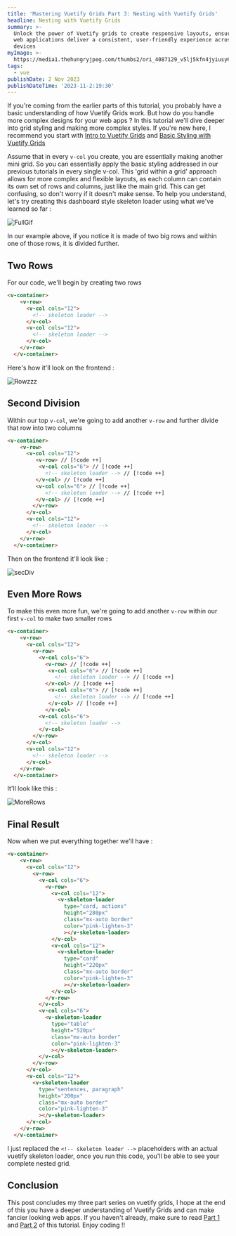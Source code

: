 ```yaml
---
title: 'Mastering Vuetify Grids Part 3: Nesting with Vuetify Grids'
headline: Nesting with Vuetify Grids
summary: >-
  Unlock the power of Vuetify grids to create responsive layouts, ensuring your
  web applications deliver a consistent, user-friendly experience across all
  devices
myImage: >-
  https://media1.thehungryjpeg.com/thumbs2/ori_4087129_v5lj5kfn4jyiusy6vz7p6cywydqltj8z9sb79480_decorative-russian-dolls-matryoshka-dolls-flat-tourist-souvenirs-fro.jpg
tags:
  - vue
publishDate: 2 Nov 2023
publishDateTime: '2023-11-2:19:30'
---
```


If you're coming from the earlier parts of this tutorial, you probably have a basic understanding of how Vuetify Grids work. But how do you handle more complex designs for your web apps ? In this tutorial we'll dive deeper into grid styling and making more complex styles. If you're new here, I recommend you start with [Intro to Vuetify Grids](/blog/quick-look-vuetify-grids) and [Basic Styling with Vuetify Grids](/blog/styling-vuetify-grids)

Assume that in every `v-col` you create, you are essentially making another mini grid. So you can essentially apply the basic styling addressed in our previous tutorials in every single v-col. This 'grid within a grid' approach allows for more complex and flexible layouts, as each column can contain its own set of rows and columns, just like the main grid. This can get confusing, so don't worry if it doesn't make sense. To help you understand, let's try creating this dashboard style skeleton loader using what we've learned so far :

<img src="https://i.imgur.com/tUP4Ne9.gif" alt="FullGif"/>

In our example above, if you notice it is made of two big rows and within one of those rows, it is divided further.

## Two Rows

For our code, we'll begin by creating two rows

```html
<v-container>
    <v-row>
      <v-col cols="12">
        <!-- skeleton loader -->
      </v-col>
      <v-col cols="12">
        <!-- skeleton loader -->
      </v-col>
    </v-row>
  </v-container>
```

Here's how it'll look on the frontend :

<img src="https://res.cloudinary.com/dgdsc8fxf/image/upload/v1735779920/2_ox9gpa.png" alt="Rowzzz"/>

## Second Division

Within our top `v-col`, we're going to add another `v-row` and further divide that row into two columns

```html
<v-container>
    <v-row>
      <v-col cols="12">
         <v-row> // [!code ++]
          <v-col cols="6"> // [!code ++]
            <!-- skeleton loader --> // [!code ++]
         </v-col> // [!code ++]
         <v-col cols="6"> // [!code ++]
            <!-- skeleton loader --> // [!code ++]
         </v-col> // [!code ++]
        </v-row>
      </v-col>
      <v-col cols="12"> 
        <!-- skeleton loader -->
      </v-col>
    </v-row>
  </v-container>
```

Then on the frontend it'll look like :

<img src="https://res.cloudinary.com/dgdsc8fxf/image/upload/v1735779920/3_mit1cf.png" alt="secDiv"/>

## Even More Rows

To make this even more fun, we're going to add another `v-row` within our first `v-col` to make two smaller rows


```html
<v-container>
    <v-row>
      <v-col cols="12">
        <v-row>
          <v-col cols="6">
            <v-row> // [!code ++]
             <v-col cols="6"> // [!code ++]
               <!-- skeleton loader --> // [!code ++]
            </v-col> // [!code ++]
             <v-col cols="6"> // [!code ++]
               <!-- skeleton loader --> // [!code ++]
             </v-col> // [!code ++]
            </v-col>
          <v-col cols="6">
            <!-- skeleton loader -->
          </v-col>
        </v-row>
      </v-col>
      <v-col cols="12">
        <!-- skeleton loader -->
      </v-col>
    </v-row>
  </v-container>
```

It'll look like this : 

<img src="https://res.cloudinary.com/dgdsc8fxf/image/upload/v1735779920/4_zcytqd.png" alt="MoreRows" />

## Final Result

Now when we put everything together we'll have :

```html
<v-container>
    <v-row>
      <v-col cols="12">
        <v-row>
          <v-col cols="6">
            <v-row>
              <v-col cols="12">
                <v-skeleton-loader 
                  type="card, actions" 
                  height="280px" 
                  class="mx-auto border"
                  color="pink-lighten-3"
                  ></v-skeleton-loader>
              </v-col>
              <v-col cols="12">
                <v-skeleton-loader 
                  type="card" 
                  height="220px" 
                  class="mx-auto border"
                  color="pink-lighten-3"
                  ></v-skeleton-loader>
              </v-col>
            </v-row>
          </v-col>
          <v-col cols="6">
            <v-skeleton-loader 
              type="table" 
              height="520px" 
              class="mx-auto border"
              color="pink-lighten-3"
              ></v-skeleton-loader>
          </v-col>
        </v-row>
      </v-col>
      <v-col cols="12">
        <v-skeleton-loader 
          type="sentences, paragraph" 
          height="200px" 
          class="mx-auto border"
          color="pink-lighten-3"
          ></v-skeleton-loader>
      </v-col>
    </v-row>
  </v-container>
```

I just replaced the `<!-- skeleton loader -->` placeholders with an actual vuetify skeleton loader, once you run this code, you'll be able to see your complete nested grid.

## Conclusion

This post concludes my three part series on vuetify grids, I hope at the end of this you have a deeper understanding of Vuetify Grids and can make fancier looking web apps. If you haven't already, make sure to read [Part 1](/blog/quick-look-vuetify-grids) and [Part 2](/blog/styling-vuetify-grids) of this tutorial. Enjoy coding !!
